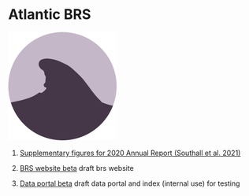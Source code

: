 # Atlantic BRS

![](images/logo.svg)

1. [Supplementary figures for 2020 Annual Report (Southall et al. 2021)](https://atlanticbrs.github.io/report_2020_supplementary_figures/)

2. [BRS website beta](https://brsmainpagebeta.netlify.app) draft brs website

3. [Data portal beta](https://brsdataportalbeta.netlify.app) draft data portal and index (internal use) for testing
